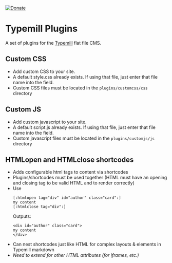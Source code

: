 [![Donate](https://img.shields.io/badge/Donate-PayPal-green.svg)](https://www.paypal.com/paypalme/MoveMaineLLC/5)



# Typemill Plugins
A set of plugins for the [Typemill](https://github.com/typemill) flat file CMS. 

## Custom CSS
* Add custom CSS to your site. 
* A default style.css already exists. If using that file, just enter that file name into the field. 
* Custom CSS files must be located in the `plugins/customcss/css` directory
## Custom JS
* Add custom javascript to your site. 
* A default script.js already exists. If using that file, just enter that file name into the field. 
* Custom javascript files must be located in the `plugins/customjs/js` directory
## HTMLopen and HTMLclose shortcodes
* Adds configurable html tags to content via shortcodes
* Plugins/shortcodes must be used together (HTML must have an opening and closing tag to be valid HTML and to render correctly)
* Use
	```
	[:htmlopen tag="div" id="author" class="card":]
	my content
	[:htmlclose tag="div":]
	```
	Outputs:
	```
	<div id="author" class="card">
	my content
	</div>
	```
* Can nest shortcodes just like HTML for complex layouts & elements in Typemill markdown
* _Need to extend for other HTML attributes (for iframes, etc.)_



